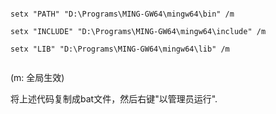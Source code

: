

``````

setx "PATH" "D:\Programs\MING-GW64\mingw64\bin" /m

setx "INCLUDE" "D:\Programs\MING-GW64\mingw64\include" /m

setx "LIB" "D:\Programs\MING-GW64\mingw64\lib" /m


``````
(m: 全局生效)

将上述代码复制成bat文件，然后右键"以管理员运行".